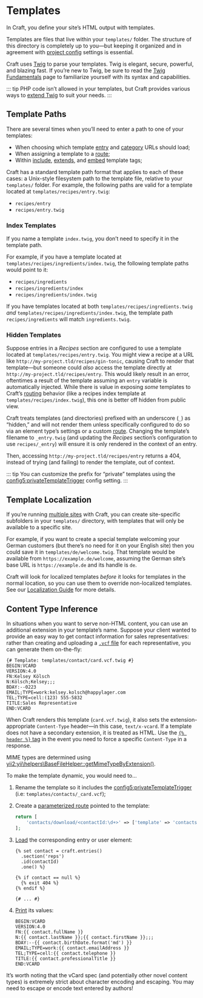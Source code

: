 # Templates

In Craft, you define your site’s HTML output with templates.

<!-- more -->

Templates are files that live within your `templates/` folder. The structure of this directory is completely up to you—but keeping it organized and in agreement with [project config](../system/project-config.md) settings is essential.

Craft uses [Twig](https://twig.symfony.com/) to parse your templates. Twig is elegant, secure, powerful, and blazing fast. If you’re new to Twig, be sure to read the [Twig Fundamentals](twig.md) page to familiarize yourself with its syntax and capabilities.

::: tip
PHP code isn’t allowed in your templates, but Craft provides various ways to [extend Twig](../extend/extending-twig.md) to suit your needs.
:::


## Template Paths

There are several times when you’ll need to enter a path to one of your templates:

- When choosing which template [entry](../reference/element-types/entries.md) and [category](../reference/element-types/categories.md) URLs should load;
- When assigning a template to a [route](../system/routing.md#dynamic-routes);
- Within [include](https://twig.symfony.com/doc/tags/include.html), [extends](https://twig.symfony.com/doc/tags/extends.html), and [embed](https://twig.symfony.com/doc/tags/embed.html) template tags;

Craft has a standard template path format that applies to each of these cases: a Unix-style filesystem path to the template file, relative to your `templates/` folder. For example, the following paths are valid for a template located at `templates/recipes/entry.twig`:

- `recipes/entry`
- `recipes/entry.twig`

### Index Templates

If you name a template `index.twig`, you don’t need to specify it in the template path.

For example, if you have a template located at `templates/recipes/ingredients/index.twig`, the following template paths would point to it:

- `recipes/ingredients`
- `recipes/ingredients/index`
- `recipes/ingredients/index.twig`

If you have templates located at both `templates/recipes/ingredients.twig` *and* `templates/recipes/ingredients/index.twig`, the template path `recipes/ingredients` will match `ingredients.twig`.

### Hidden Templates

Suppose entries in a _Recipes_ section are configured to use a template located at `templates/recipes/entry.twig`. You might view a recipe at a URL like `http://my-project.tld/recipes/gin-tonic`, causing Craft to render that template—but someone could _also_ access the template directly at `http://my-project.tld/recipes/entry`. This would likely result in an error, oftentimes a result of the template assuming an `entry` variable is automatically injected. While there is value in exposing _some_ templates to Craft’s [routing](../system/routing.md) behavior (like a recipes index template at `templates/recipes/index.twig`), this one is better off hidden from public view.

Craft treats templates (and directories) prefixed with an underscore (`_`) as “hidden,” and will not render them unless specifically configured to do so via an element type’s settings or a custom [route](../system/routing.md#advanced-routing-with-url-rules). Changing the template’s filename to `_entry.twig` (and updating the _Recipes_ section’s configuration to use `recipes/_entry`) will ensure it is only rendered in the context of an entry.

Then, accessing `http://my-project.tld/recipes/entry` returns a 404, instead of trying (and failing) to render the template, out of context.

::: tip
You can customize the prefix for “private” templates using the <config5:privateTemplateTrigger> config setting.
:::

## Template Localization

If you’re running [multiple sites](../system/sites.md) with Craft, you can create site-specific subfolders in your `templates/` directory, with templates that will only be available to a specific site.

For example, if you want to create a special template welcoming your German customers (but there’s no need for it on your English site) then you could save it in `templates/de/welcome.twig`. That template would be available from `https://example.de/welcome`, assuming the German site’s base URL is `https://example.de` and its handle is `de`.

Craft will look for localized templates _before_ it looks for templates in the normal location, so you can use them to override non-localized templates. See our [Localization Guide](../system/sites.md) for more details.

## Content Type Inference

In situations when you want to serve non-HTML content, you can use an additional extension in your template’s name.
Suppose your client wanted to provide an easy way to get contact information for sales representatives: rather than creating and uploading a [`.vcf` file](https://en.wikipedia.org/wiki/VCard) for each representative, you can generate them on-the-fly:

```twig
{# Template: templates/contact/card.vcf.twig #}
BEGIN:VCARD
VERSION:4.0
FN:Kelsey Kölsch
N:Kölsch;Kelsey;;;
BDAY:--0223
EMAIL;TYPE=work:kelsey.kolsch@happylager.com
TEL;TYPE=cell:(123) 555-5832
TITLE:Sales Representative
END:VCARD
```

When Craft renders this template (`card.vcf.twig`), it also sets the extension-appropriate `Content-Type` header—in this case, `text/x-vcard`.
If a template does not have a secondary extension, it is treated as HTML.
Use the [`{% header %}` tag](../reference/twig/tags.md#header) in the event you need to force a specific `Content-Type` in a response.

MIME types are determined using <yii2:yii\helpers\BaseFileHelper::getMimeTypeByExtension()>.

<Block label="Dynamic vCards">

To make the template dynamic, you would need to…

1. Rename the template so it includes the <config5:privateTemplateTrigger> (i.e: `templates/contacts/_card.vcf`);
1. Create a [parameterized route](../system/routing.md#dynamic-routes) pointed to the template:

    ```php
    return [
        'contacts/download/<contactId:\d+>' => ['template' => 'contacts/_card.vcf'],
    ];
    ```

1. [Load](../system/routing.md#accessing-named-parameters-in-your-templates) the corresponding entry or user element:

    ```twig
    {% set contact = craft.entries()
      .section('reps')
      .id(contactId)
      .one() %}

    {% if contact == null %}
      {% exit 404 %}
    {% endif %}

    {# ... #}
    ```

1. [Print](twig.md#print-statements) its values:

    ```twig
    BEGIN:VCARD
    VERSION:4.0
    FN:{{ contact.fullName }}
    N:{{ contact.lastName }};{{ contact.firstName }};;;
    BDAY:--{{ contact.birthDate.format('md') }}
    EMAIL;TYPE=work:{{ contact.emailAddress }}
    TEL;TYPE=cell:{{ contact.telephone }}
    TITLE:{{ contact.professionalTitle }}
    END:VCARD
    ```

It’s worth noting that the vCard spec (and potentially other novel content types) is extremely strict about character encoding and escaping. You may need to escape or encode text entered by authors!
</Block>
